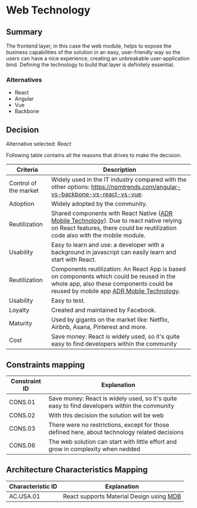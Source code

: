 # Web Technology

## Summary

The frontend layer, in this case the web module, helps to expose the business capabilities of the solution in an easy, user-friendly way so the users can have a nice experience, creating an unbreakable user-application bind. Defining the technology to build that layer is definitely essential.

### Alternatives

- React
- Angular
- Vue
- Backbone

## Decision 

Alternative selected: *React*

Following table contains all the reasons that drives to make the decision:

| Criteria                 | Description
| --------------------     | ----------------------------------------------------------------------------------------------------- |
| Control of the market    | Widely used in the IT industry compared with the other options: https://npmtrends.com/angular-vs-backbone-vs-react-vs-vue. |
| Adoption                 | Widely adopted by the community. |
| Reutilization | Shared components with React Native ([ADR Mobile Technology](./adr-mobile-technology.md)). Due to react native relying on React features, there could be reutilization code also with the mobile module. |
| Usability | Easy to learn and use: a developer with a background in javascript can easily learn and start with React. |
| Reutilization            | Components reutilization: An React App is based on components which could be reused in the whole app, also these components could be reused by mobile app [ADR Mobile Technology](./adr-mobile-technology.md). |
| Usability                | Easy to test. |
| Loyalty                  | Created and maintained by Facebook. |
| Maturity | Used by gigants on the market like: Netflix, Airbnb, Asana, Pinterest and more. |
| Cost | Save money: React is widely used, so it's quite easy to find developers within the community |

## Constraints mapping

| Constraint ID | Explanation |
| ------------- | ----------- |
| CONS.01 | Save money: React is widely used, so it's quite easy to find developers within the community |
| CONS.02 | With this decision the solution will be web |
| CONS.03 | There were no restrictions, except for those defined here, about technology related decisions |
| CONS.06 | The web solution can start with little effort and grow in complexity when nedded |

## Architecture Characteristics Mapping

| Characteristic ID | Explanation |
| ------------- | ----------- |
| AC.USA.01 | React supports Material Design using [MDB](https://mdbootstrap.com/docs/react/) |
